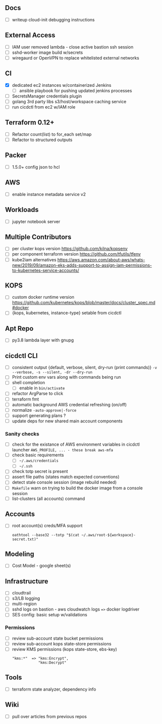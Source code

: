## Docs
- [ ] writeup cloud-init debugging instructions

## External Access
- [ ] IAM user removed lambda - close active bastion ssh session
- [ ] sshd-worker image build w/secrets
- [ ] wiregaurd or OpenVPN to replace whitelisted external networks

## CI
- [x] dedicated ec2 instances w/containerized Jenkins
  - [ ] ansible playbook for pushing updated jenkins processes
- [ ] SecretsManager credentials plugin
- [ ] golang 3rd party libs s3/host/workspace caching service
- [ ] run cicdctl from ec2 w/IAM role

## Terraform 0.12+
- [ ] Refactor count(list) to for_each set/map
- [ ] Refactor to structured outputs

## Packer
- [ ] 1.5.0+ config json to hcl

## AWS
- [ ] enable instance metadata service v2

## Workloads
- [ ] jupyter notebook server

## Multiple Contributors
- [ ] per cluster kops version
   https://github.com/kilna/kopsenv
- [ ] per component terraform version
  https://github.com/tfutils/tfenv
- [ ] kube2iam alternatives
  https://aws.amazon.com/about-aws/whats-new/2019/09/amazon-eks-adds-support-to-assign-iam-permissions-to-kubernetes-service-accounts/

## KOPS
- [ ] custom docker runtime version
  https://github.com/kubernetes/kops/blob/master/docs/cluster_spec.md#docker
- [ ] {kops, kubernetes, instance-type} setable from cicdctl

## Apt Repo
- [ ] py3.8 lambda layer with gnupg

## cicdctl CLI
- [ ] consistent output {default, verbose, silent, dry-run (print commands)}
  `-v --verbose, -s --silent, -dr --dry-run`
- [ ] Print custom env vars along with commands being run
- [ ] shell completion
  - [ ] enable in `bin/activate`
- [ ] refactor ArgParse to click
- [ ] terraform fmt
- [ ] automatic background AWS credential refreshing (on/off)
- [ ] normalize `-auto-approve|-force`
- [ ] support generating plans ?
- [ ] update deps for new shared main account components

### Sanity checks
- [ ] check for the existance of AWS environment variables in cicdctl launcher
  `AWS_PROFILE, ... - these break aws-mfa`
- [ ] check basic requirements
  - [ ] `~/.aws/credentials`
  - [ ] `~/.ssh`
- [ ] check totp secret is present
- [ ] assert file paths (states match expected conventions)
- [ ] detect stale console session (image rebuild needed)
- [ ] `Makefile` warn on trying to build the docker image from a console session
- [ ] list-clusters (all accounts) command

## Accounts
- [ ] root account(s) creds/MFA support
  ```
  oathtool --base32 --totp "$(cat ~/.aws/root-${workspace}-secret.txt)"
  ```

## Modeling
- [ ] Cost Model - google sheet(s)

## Infrastructure
- [ ] cloudtrail
- [ ] s3/LB logging
- [ ] multi-region
- [ ] sshd logs on bastion - aws cloudwatch logs `=>` docker logdriver
- [ ] SES config: basic setup w/validations

### Permissions
- [ ] review sub-account state bucket permissions
- [ ] review sub-account kops state-store permissions
- [ ] review KMS permissions (kops state-store, ebs-key)
  ```
  "kms:*"  => "kms:Encrypt",
              "kms:Decrypt"
  ```

## Tools
- [ ] terraform state analyzer, dependency info

## Wiki
- [ ] pull over articles from previous repos
